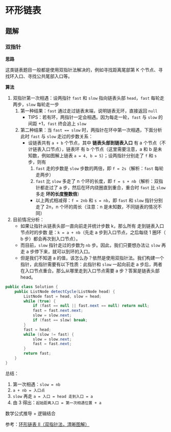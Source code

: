 # 环形链表

## 题解

### 双指针

**思路**

这类链表题目一般都是使用双指针法解决的，例如寻找距离尾部第 K 个节点、寻找环入口、寻找公共尾部入口等。

**算法**

1. 双指针第一次相遇：设两指针 `fast` 和 `slow` 指向链表头部 `head`，`fast` 每轮走两步，`slow` 每轮走一步
   1. 第一种结果：`fast` 通过走过链表末端，说明链表无环，直接返回 `null`
      - TIPS：若有环，两指针一定会相遇。因为每走一轮，`fast` 与 `slow` 的间距 +1，`fast` 终会追上 `slow`
   2. 第二种结果：当 `fast == slow` 时，两指针在环中第一次相遇，下面分析此时 `fast` 与 `slow` 走过的步数关系：
      - 设链表共有 `a + b` 个节点，其中 **链表头部到链表入口** 有 a 个节点（不计链表入口节点），链表环 有 b 个节点（这里需要注意，a 和 b 是未知数，例如图解上链表 `a = 4, b = 5`）；设两指针分别走了 `f` 和 `s` 步，则有
        1. `fast` 走的步数是 `slow` 步数的两倍，即 `f = 2s`（解析：`fast` 每轮走两步）
        2. `fast` 比 `slow` 多走了 n 个环的长度，即 `f = s + nb`（解析：双指针都走过了 a 步，然后在环内绕圈直到重合，重合时 `fast` 比 `slow` 多走 **环的长度整数倍**）
        - 以上两式相减得：`f = 2nb` 和 `s = nb`，即 `fast` 和 `slow` 指针分别走了 2n，n 个环的周长（注意：n 是未知数，不同链表的情况不同）
2. 目前情况分析：
   - 如果让指针从链表头部一直向前走并统计步数 k，那么所有 走到链表入口节点时的步数 是：`k = a + nb`（先走 a 步到入口节点，之后每绕 1 圈环（ b 步）都会再次到入口节点）。
   - 而目前，`slow` 指针走过的步数为 `nb` 步。因此，我们只要想办法让 `slow` 再走 a 步停下来，就可以到环的入口。
   - 但是我们不知道 a 的值，该怎么办？依然是使用双指针法。我们构建一个指针，此指针需要有以下性质：此指针和 `slow` 一起向前走 a 步后，两者在入口节点重合。那么从哪里走到入口节点需要 a 步？答案是链表头部 head。

```java
public class Solution {
    public ListNode detectCycle(ListNode head) {
        ListNode fast = head, slow = head;
        while (true) {
            if (fast == null || fast.next == null) return null;
            fast = fast.next.next;
            slow = slow.next;
            if (fast == slow) break;
        }
        fast = head;
        while (slow != fast) {
            slow = slow.next;
            fast = fast.next;
        }
        return fast;
    }
}
```

总结：

1. 第一次相遇：`slow = nb`
2. `a + nb = 入口点`
3. `slow` 再走 `a = 入口 = head 走到入口 = a`
4. 由 3 得出：`起始距离入口 = 第一次相遇位置 + a`

数学公式推导 + 逻辑结合

参考：[环形链表 II（双指针法，清晰图解）](https://leetcode-cn.com/problems/linked-list-cycle-ii/solution/linked-list-cycle-ii-kuai-man-zhi-zhen-shuang-zhi-/)
